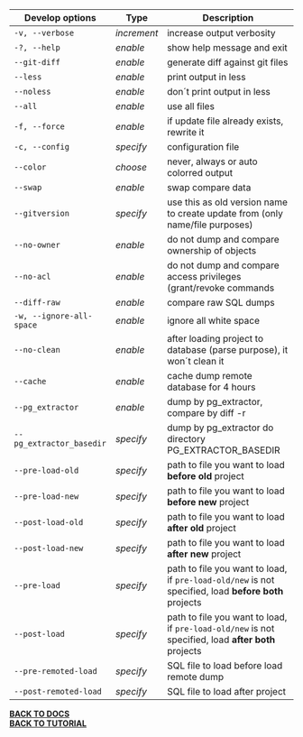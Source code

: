 | Develop options | Type | Description |
| --- | --- | --- |
| `-v, --verbose` | *increment* | increase output verbosity |
| `-?, --help` | *enable* | show help message and exit |
| `--git-diff` | *enable* | generate diff against git files |
| `--less` | *enable* | print output in less |
| `--noless` | *enable* | don´t print output in less |
| `--all` | *enable* | use all files |
| `-f, --force` | *enable* | if update file already exists, rewrite it |
| `-c, --config` | *specify* | configuration file |
| `--color` | *choose* | never, always or auto colorred output |
| `--swap` | *enable* | swap compare data |
| `--gitversion` | *specify* | use this as old version name to create update from (only name/file purposes) |
| `--no-owner` | *enable* | do not dump and compare ownership of objects |
| `--no-acl` | *enable* | do not dump and compare access privileges (grant/revoke commands |
| `--diff-raw` | *enable* | compare raw SQL dumps |
| `-w, --ignore-all-space` | *enable* | ignore all white space |
| `--no-clean` | *enable* | after loading project to database (parse purpose), it won´t clean it |
| `--cache` | *enable* | cache dump remote database for 4 hours |
| `--pg_extractor` | *enable* | dump by pg_extractor, compare by diff -r |
| `--pg_extractor_basedir` | *specify* | dump by pg_extractor do directory PG_EXTRACTOR_BASEDIR |
| `--pre-load-old` | *specify* | path to file you want to load **before old** project |
| `--pre-load-new` | *specify* | path to file you want to load **before new** project |
| `--post-load-old` | *specify* | path to file you want to load **after old** project |
| `--post-load-new` | *specify* | path to file you want to load **after new** project |
| `--pre-load` | *specify* | path to file you want to load, if `pre-load-old/new` is not specified, load **before both** projects |
| `--post-load` | *specify* | path to file you want to load, if `pre-load-old/new` is not specified, load **after both** projects |
| `--pre-remoted-load` | *specify* | SQL file to load before load remote dump |
| `--post-remoted-load` | *specify* | SQL file to load after project |

[**BACK TO DOCS**](../../doc.md)  
[**BACK TO TUTORIAL**](../../tutorial.md)  
